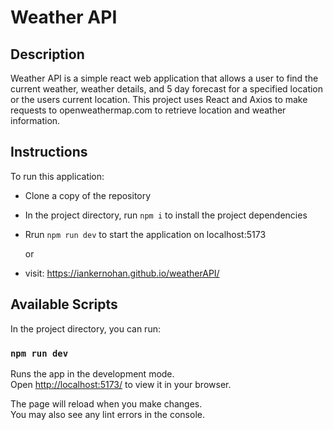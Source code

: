 # Weather API
## Description

Weather API is a simple react web application that allows a user to find the current weather, weather details, and 5 day forecast for a specified location or the users current location.
This project uses React and Axios to make requests to openweathermap.com to retrieve location and weather information.

## Instructions

To run this application:

* Clone a copy of the repository
* In the project directory, run `npm i` to install the project dependencies
* Rrun `npm run dev` to start the application on localhost:5173

  or

* visit: https://iankernohan.github.io/weatherAPI/

## Available Scripts

In the project directory, you can run:

### `npm run dev`

Runs the app in the development mode.\
Open [http://localhost:5173/](http://localhost:5173/) to view it in your browser.

The page will reload when you make changes.\
You may also see any lint errors in the console.


